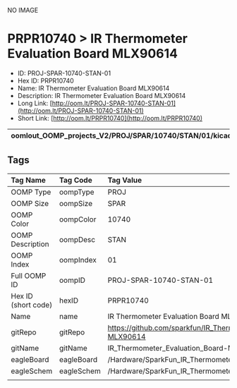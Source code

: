 


  
NO IMAGE  
# PRPR10740 > IR Thermometer Evaluation Board MLX90614

- ID: PROJ-SPAR-10740-STAN-01
- Hex ID: PRPR10740
- Name: IR Thermometer Evaluation Board MLX90614
- Description: IR Thermometer Evaluation Board MLX90614
- Long Link: [http://oom.lt/PROJ-SPAR-10740-STAN-01](http://oom.lt/PROJ-SPAR-10740-STAN-01)
- Short Link: [http://oom.lt/PRPR10740](http://oom.lt/PRPR10740)
  

|oomlout_OOMP_projects_V2/PROJ/SPAR/10740/STAN/01/kicadPcb3dFront.png|oomlout_OOMP_projects_V2/PROJ/SPAR/10740/STAN/01/kicadPcb3dBack.png|oomlout_OOMP_projects_V2/PROJ/SPAR/10740/STAN/01/kicadPcb3d.png||
| :---: | :---: | :---: | :---: |

## Tags
  

|Tag Name|Tag Code|Tag Value|
| :--- | :--- | :--- |
|OOMP Type|oompType|PROJ|
|OOMP Size|oompSize|SPAR|
|OOMP Color|oompColor|10740|
|OOMP Description|oompDesc|STAN|
|OOMP Index|oompIndex|01|
|Full OOMP ID|oompID|PROJ-SPAR-10740-STAN-01|
|Hex ID (short code)|hexID|PRPR10740|
|Name|name|IR Thermometer Evaluation Board MLX90614|
|gitRepo|gitRepo|https://github.com/sparkfun/IR_Thermometer_Evaluation_Board-MLX90614|
|gitName|gitName|IR_Thermometer_Evaluation_Board-MLX90614|
|eagleBoard|eagleBoard|/Hardware/SparkFun_IR_Thermometer_Eval-MLX90614.brd|
|eagleSchem|eagleSchem|/Hardware/SparkFun_IR_Thermometer_Eval-MLX90614.sch|
||||
